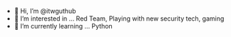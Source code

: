 - 👋 Hi, I’m @itwguthub
- 👀 I’m interested in ... Red Team, Playing with new security tech, gaming
- 🌱 I’m currently learning ... Python

<!---
itwguthub/itwguthub is a ✨ special ✨ repository because its `README.md` (this file) appears on your GitHub profile.
You can click the Preview link to take a look at your changes.
--->
